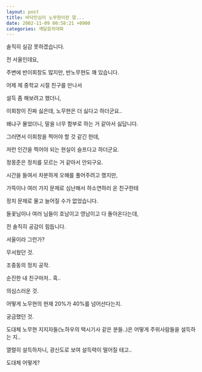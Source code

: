 ```yaml
---
layout: post
title: 바닥민심이 노무현이란 말...
date: 2002-11-09 00:58:21 +0900
categories: 깨달음의대화
---
```

솔직히 실감 못하겠습니다.
  
전 서울인데요,
  
주변에 반이회창도 많지만, 반노무현도 꽤 있습니다.
  

  
어제 제 중학교 시절 친구를 만나서
  
설득 좀 해보려고 했더니,
  
이회창이 진짜 싫은데, 노무현은 더 싫다고 하더군요..
  
왜냐구 물었더니, 말을 너무 함부로 하는 거 같아서 싫답니다.
  
그러면서 이회창을 찍어야 할 것 같긴 한데,
  
저런 인간을 찍어야 되는 현실이 슬프다고 하더군요.
  
정몽준은 정치를 모르는 거 같아서 안되구요.
  

  
시간을 들여서 차분하게 오해를 풀어주려고 했지만,
  
가뜩이나 여러 가지 문제로 심난해서 하소연하러 온 친구한테
  
정치 문제로 물고 늘어질 수가 없었습니다.
  

  
들꽃님이나 여러 님들이 호남이고 영남이고 다 돌아온다는데,
  
전 솔직히 공감이 힘듭니다.
  
서울이라 그런가?
  

  
무서웠던 것.
  
조중동의 정치 공작.
  
순진한 내 친구마저.. 흑..
  

  
의심스러운 것.
  
어떻게 노무현의 현재 20%가 40%를 넘어선다는지.
  

  
궁금했던 것.
  
도대체 노무현 지지자들(노하우의 택시기사 같은 분들..)은 어떻게 주위사람들을 설득하는 지..
  
열렬히 설득하자니, 광신도로 보여 설득력이 떨어질 테고..
  
도대체 어떻게?